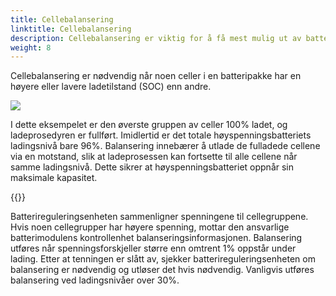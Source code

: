 ```yaml
---
title: Cellebalansering
linktitle: Cellebalansering
description: Cellebalansering er viktig for å få mest mulig ut av batteriet.
weight: 8
---
```

<!-- markdownlint-disable MD033 -->

Cellebalansering er nødvendig når noen celler i en batteripakke har en høyere eller lavere ladetilstand (SOC) enn andre.

<img src="cellbalancing.drawio.svg" class="img-fluid">

I dette eksempelet er den øverste gruppen av celler 100% ladet, og ladeprosedyren er fullført. Imidlertid er det totale høyspenningsbatteriets ladingsnivå bare 96%. Balansering innebærer å utlade de fulladede cellene via en motstand, slik at ladeprosessen kan fortsette til alle cellene når samme ladingsnivå. Dette sikrer at høyspenningsbatteriet oppnår sin maksimale kapasitet.

{{<evkxdisplayaddarticle />}}

Batterireguleringsenheten sammenligner spenningene til cellegruppene. Hvis noen cellegrupper har høyere spenning, mottar den ansvarlige batterimodulens kontrollenhet balanseringsinformasjonen. Balansering utføres når spenningsforskjeller større enn omtrent 1% oppstår under lading. Etter at tenningen er slått av, sjekker batterireguleringsenheten om balansering er nødvendig og utløser det hvis nødvendig. Vanligvis utføres balansering ved ladingsnivåer over 30%.

